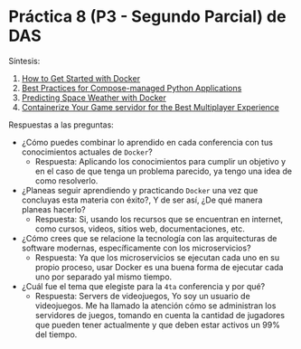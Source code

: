 # Práctica 8 (P3 - Segundo Parcial) de DAS

Síntesis:
1. [How to Get Started with Docker](/Conferencia_1.md)
2. [Best Practices for Compose-managed Python Applications](/Conferencia_2.md)
3. [Predicting Space Weather with Docker](/Conferencia_3.md)
4. [Containerize Your Game servidor for the Best Multiplayer Experience](/Conferencia_4.md)

Respuestas a las preguntas:
- ¿Cómo puedes combinar lo aprendido en cada conferencia con tus conocimientos actuales de `Docker`?
    - Respuesta: Aplicando los conocimientos para cumplir un objetivo y en el caso de que tenga un problema parecido, ya tengo una idea de como resolverlo.
- ¿Planeas seguir aprendiendo y practicando `Docker` una vez que concluyas esta materia con éxito?, Y de ser así, ¿De qué manera planeas hacerlo?
    - Respuesta: Si, usando los recursos que se encuentran en internet, como cursos, videos, sitios web, documentaciones, etc.
- ¿Cómo crees que se relacione la tecnología con las arquitecturas de software modernas, específicamente con los microservicios?
    - Respuesta: Ya que los microservicios se ejecutan cada uno en su propio proceso, usar Docker es una buena forma de ejecutar cada uno por separado yal mismo tiempo.
- ¿Cuál fue el tema que elegiste para la `4ta` conferencia y por qué?
    - Respuesta: Servers de videojuegos, Yo soy un usuario de videojuegos. Me ha llamado la atención cómo se administran los servidores de juegos, tomando en cuenta la cantidad de jugadores que pueden tener actualmente y que deben estar activos un 99% del tiempo.

